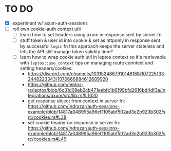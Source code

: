 TO DO
===

- [x] experiment w/ axum-auth-sessions
- [ ] roll own cookie-auth context util
  - [ ] learn how to set headers using axum in response sent by server fn
  - [ ] stuff token & user id into cookie & set as httponly in response sent by successful `login` fn
        this approach keeps the server stateless and lets the API still manage token validity time?
  - [ ] learn how to wrap cookie auth util in leptos context so it's retrievable with `leptos::use_context`
      tips on managing route conntext and setting headers/cookies:
      - https://discord.com/channels/1031524867910148188/1072251332448223343/1076666884612689920
      - https://github.com/leptos-rs/leptos/blob/6c31d09eb2cb471eebfc1b6199bfd2616bd4df3a/integrations/axum/src/lib.rs#L1020
      - get response object from context in server fn:
        https://github.com/Indrazar/auth-sessions-example/blob/14817a048995a96ef1105abf502ad3e2b923b302/src/cookies.rs#L38
      - set cookie header on response in server fn:
        https://github.com/Indrazar/auth-sessions-example/blob/14817a048995a96ef1105abf502ad3e2b923b302/src/cookies.rs#L49
      - 

